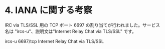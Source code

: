 # 4. IANA に関する考察

IRC via TLS/SSL 用の TCP ポート 6697 の割り当てが行われました。サービス名は "ircs-u"、説明文は"Internet Relay Chat via TLS/SSL" です。

ircs-u  6697/tcp       Internet Relay Chat via TLS/SSL
